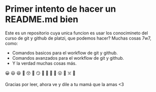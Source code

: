 # Primer intento de hacer un README.md bien

Este es un repositorio cuya unica funcion es usar los conocimineto del curso de git y github de platzi, que podemos hacer? Muchas cosas 7w7, como:

- Comandos basicos para el workflow de git y github.
- Comandos avanzados para el workflow de git y github.
- Y la verdad muchas cosas más. 

:grinning: :smiley:  :satisfied: :slightly_smiling_face: :kissing_closed_eyes: :zany_face: :smirk: :face_with_head_bandage: :nauseated_face: 
:cowboy_hat_face: :monocle_face: :open_mouth: :imp: :skull_and_crossbones: :robot: 

Gracias por leer, ahora ve y dile a tu mamá que la amas <3 
